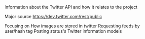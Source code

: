 Information about the Twitter API and how it relates to the project

Major source
https://dev.twitter.com/rest/public

Focusing on 
How images are stored in twitter
Requesting feeds by user/hash tag
Posting status's 
Twitter information models


